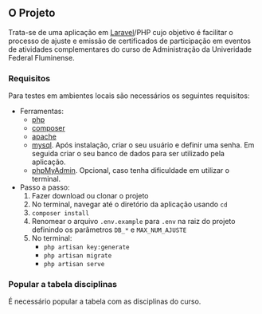 ## O Projeto
Trata-se de uma aplicação em [Laravel](https://laravel.com)/PHP cujo objetivo é facilitar o processo de ajuste e emissão de certificados de participação em eventos de atividades complementares do curso de Administração da Univeridade Federal Fluminense.

### Requisitos
Para testes em ambientes locais são necessários os seguintes requisitos:
* Ferramentas:
	* [php](http://php.net/downloads.php)
	* [composer](https://getcomposer.org/download/)
	* [apache](https://httpd.apache.org/download.cgi)
	* [mysql](https://www.mysql.com/downloads/). Após instalação, criar o seu usuário e definir uma senha. Em seguida criar o seu banco de dados para ser utilizado pela aplicação.
	* [phpMyAdmin](https://www.phpmyadmin.net/downloads/). Opcional, caso tenha dificuldade em utilizar o terminal.
* Passo a passo:
	1. Fazer download ou clonar o projeto
	2. No terminal, navegar até o diretório da aplicação usando `cd`
	3. `composer install`
	4. Renomear o arquivo `.env.example` para `.env` na raiz do projeto definindo os parâmetros `DB_*` e `MAX_NUM_AJUSTE`
	5. No terminal:
		* `php artisan key:generate`
		* `php artisan migrate`
		* `php artisan serve`

### Popular a tabela disciplinas
É necessário popular a tabela com as disciplinas do curso.
